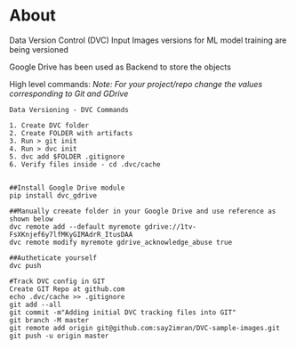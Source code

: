 # About
Data Version Control (DVC) 
Input Images versions for ML model training are being versioned

Google Drive has been used as Backend to store the objects 

High level commands:
*Note: For your project/repo change the values corresponding to Git and GDrive* 
```commandline
Data Versioning - DVC Commands

1. Create DVC folder
2. Create FOLDER with artifacts
3. Run > git init
4. Run > dvc init
5. dvc add $FOLDER .gitignore
6. Verify files inside - cd .dvc/cache


##Install Google Drive module
pip install dvc_gdrive

##Manually creeate folder in your Google Drive and use reference as shown below
dvc remote add --default myremote gdrive://1tv-FsXKnjef6y7lfMKyGIMAdrR_ItusDAA
dvc remote modify myremote gdrive_acknowledge_abuse true

##Autheticate yourself 
dvc push

#Track DVC config in GIT
Create GIT Repo at github.com
echo .dvc/cache >> .gitignore
git add --all
git commit -m"Adding initial DVC tracking files into GIT"
git branch -M master
git remote add origin git@github.com:say2imran/DVC-sample-images.git
git push -u origin master

```


